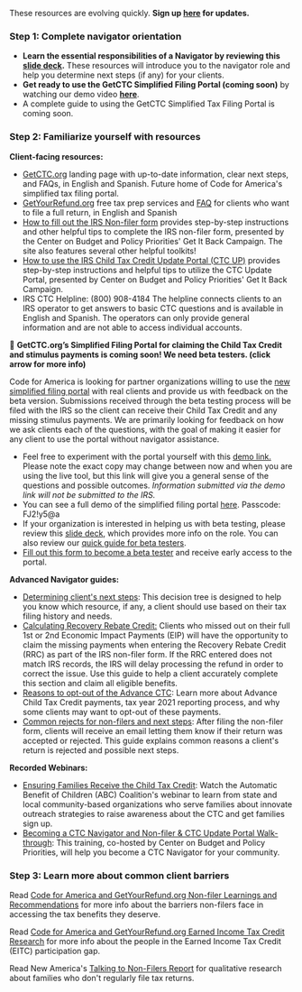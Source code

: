 These resources are evolving quickly. **Sign up [here](https://airtable.com/shr4eDAcMdLgjOTjJ) for updates.**

### **Step 1: Complete navigator orientation**

- **Learn the essential responsibilities of a Navigator by reviewing this [slide deck](https://docs.google.com/presentation/d/19m9IjerdB14yBQ9HqhIpp2lDi_sQPO7c4F1qUMUtlOw/edit?usp=sharing).** These resources will introduce you to the navigator role and help you determine next steps (if any) for your clients.
- **Get ready to use the GetCTC Simplified Filing Portal (coming soon)** by watching our demo video [**here**](https://youtu.be/nGoyN_M9SfQ).
- A complete guide to using the GetCTC Simplified Tax Filing Portal is coming soon.

### **Step 2: Familiarize yourself with resources**

**Client-facing resources:**

- [GetCTC.org](http://www.GetCTC.org) landing page with up-to-date information, clear next steps, and FAQs, in English and Spanish. Future home of Code for America's simplified tax filing portal.
- [GetYourRefund.org](https://www.getyourrefund.org/en) free tax prep services and [FAQ](https://www.getyourrefund.org/en/faq) for clients who want to file a full return, in English and Spanish
- [How to fill out the IRS Non-filer form](https://www.eitcoutreach.org/tax-filing/coronavirus/how-to-fill-out-the-irs-non-filer-form/) provides step-by-step instructions and other helpful tips to complete the IRS non-filer form, presented by the Center on Budget and Policy Priorities' Get It Back Campaign. The site also features several other helpful toolkits!
- [How to use the IRS Child Tax Credit Update Portal (CTC UP)](https://www.taxoutreach.org/tax-filing/coronavirus/how-to-use-the-irs-child-tax-credit-update-portal-ctc-up/) provides step-by-step instructions and helpful tips to utilize the CTC Update Portal, presented by Center on Budget and Policy Priorities' Get It Back Campaign.
- IRS CTC Helpline: (800) 908-4184 The helpline connects clients to an IRS operator to get answers to basic CTC questions and is available in English and Spanish. The operators can only provide general information and are not able to access individual accounts.

🎉  **GetCTC.org’s Simplified Filing Portal for claiming the Child Tax Credit and stimulus payments is coming soon! We need beta testers. (click arrow for more info)**

Code for America is looking for partner organizations willing to use the [new simplified filing portal](https://www.codeforamerica.org/news/ensuring-families-who-qualify-for-the-child-tax-credit-arent-left-behind/) with real clients and provide us with feedback on the beta version. Submissions received through the beta testing process will be filed with the IRS so the client can receive their Child Tax Credit and any missing stimulus payments. We are primarily looking for feedback on how we ask clients each of the questions, with the goal of making it easier for any client to use the portal without navigator assistance. 

- Feel free to experiment with the portal yourself with this [demo link.](https://ctc.demo.getyourrefund.org/en/questions/overview) Please note the exact copy may change between now and when you are using the live tool, but this link will give you a general sense of the questions and possible outcomes. *Information submitted via the demo link will not be submitted to the IRS.*
- You can see a full demo of the simplified filing portal [here](https://codeforamerica.zoom.us/rec/share/ozvymqA79_b5SKxZ-q8OTYXXKHyOhQQT5dzP1HPo00Lw9BRBLeqpgAsTh0QimlDs.8cEtMTwZwcsjsxuB). Passcode: FJ2!y5@a
- If your organization is interested in helping us with beta testing, please review this [slide deck](https://docs.google.com/presentation/d/1oVB7JvJZ32wRrM639nPDa51qRWIS98v7E8Ny28iu7vU/edit#slide=id.gd8f53294e4_0_316), which provides more info on the role. You can also review our [quick guide for beta testers](https://docs.google.com/document/d/19KgzhsRfUY6b3WV8XdQ-td8aOaADrpCZAZp4KuFFaBw/edit).
- [Fill out this form to become a beta tester](https://airtable.com/shrp6sbV3mn3bFrfG) and receive early access to the portal.

**Advanced Navigator guides:**

- [Determining client's next steps](https://drive.google.com/file/d/1m3ysogunU8Va8cQQ8mOTwSCWi_ZCoz9y/view?usp=sharing): This decision tree is designed to help you know which resource, if any, a client should use based on their tax filing history and needs.
- [Calculating Recovery Rebate Credit:](https://drive.google.com/file/d/1bx2jVMlc8nKhxMmwP2nCOP5EkZPRBH5m/view?usp=sharing) Clients who missed out on their full 1st or 2nd Economic Impact Payments (EIP) will have the opportunity to claim the missing payments when entering the Recovery Rebate Credit (RRC) as part of the IRS non-filer form. If the RRC entered does not match IRS records, the IRS will delay processing the refund in order to correct the issue. Use this guide to help a client accurately complete this section and claim all eligible benefits.
- [Reasons to opt-out of the Advance CTC](https://drive.google.com/file/d/1YjLTLG4nUo0MC9AhNuTXwKVFis457CL-/view?usp=sharing): Learn more about Advance Child Tax Credit payments, tax year 2021 reporting process, and why some clients may want to opt-out of these payments.
- [Common rejects for non-filers and next steps](https://drive.google.com/file/d/1JMSdcLLVFDGsXih7MYSPm0JKuyu4ty_L/view?usp=sharing): After filing the non-filer form, clients will receive an email letting them know if their return was accepted or rejected. This guide explains common reasons a client's return is rejected and possible next steps.

**Recorded Webinars:**

- [Ensuring Families Receive the Child Tax Credit](https://youtu.be/hs1xVN13KnA): Watch the Automatic Benefit of Children (ABC) Coalition's webinar to learn from state and local community-based organizations who serve families about innovate outreach strategies to raise awareness about the CTC and get families sign up.
- [Becoming a CTC Navigator and Non-filer & CTC Update Portal Walk-through](https://www.taxoutreach.org/blog/training-becoming-a-ctc-navigator-and-non-filer-portal-walk-through/): This training, co-hosted by Center on Budget and Policy Priorities, will help you become a CTC Navigator for your community.

### **Step 3: Learn more about common client barriers**

Read [Code for America and GetYourRefund.org Non-filer Learnings and Recommendations](https://files.codeforamerica.org/2021/06/16174016/filer-learnings-and-recommendations-april-2021.pdf) for more info about the barriers non-filers face in accessing the tax benefits they deserve.

Read [Code for America and GetYourRefund.org Earned Income Tax Credit Research](https://files.codeforamerica.org/2021/07/09131827/EITC-Research-Findings-Report-_-January-July-2019-_-GetYourRefund.pdf) for more info about the people in the Earned Income Tax Credit (EITC) participation gap. 

Read New America's [Talking to Non-Filers Report](https://www.newamerica.org/new-practice-lab/blog/talking-to-non-filers/) for qualitative research about families who don't regularly file tax returns.
